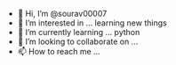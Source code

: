 - 👋 Hi, I’m @sourav00007
- 👀 I’m interested in ... learning new things
- 🌱 I’m currently learning ... python
- 💞️ I’m looking to collaborate on ...
- 📫 How to reach me ...

<!---
sourav00007/sourav00007 is a ✨ special ✨ repository because its `README.md` (this file) appears on your GitHub profile.
You can click the Preview link to take a look at your changes.
--->
